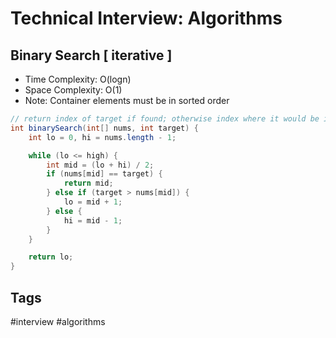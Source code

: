 # Technical Interview: Algorithms

## Binary Search [ iterative ]
* Time Complexity: O(logn)
* Space Complexity: O(1)
* Note: Container elements must be in sorted order
```java
// return index of target if found; otherwise index where it would be inserted
int binarySearch(int[] nums, int target) {
    int lo = 0, hi = nums.length - 1;

    while (lo <= high) {
        int mid = (lo + hi) / 2;
        if (nums[mid] == target) {
            return mid;
        } else if (target > nums[mid]) {
            lo = mid + 1;
        } else {
            hi = mid - 1;
        }
    }

    return lo;
}
```

## Tags
#interview #algorithms
